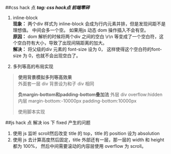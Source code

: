 ##css hack 点
***tag: css hack点 前端零碎*** 
   
1. inline-block     
**现象：**
两个div 样式为 inline-block 会成为行内元素并排，但是发现间距不是理想值。
中间会多一个空。 如果用js 动态 dom 操作插入不会有空。    
**原因：**
dom 解析的时候将两个div 之间的空白 \r\n 等变成了一个空白符，这个空白符有大小，导致了出现间隔距离的加大。    
**解决：**
将父级的div 元素的 font-size 设为 0， 这样使得这个空白符的font-size 为 0，也就不会出现空白了。        

2. 多列等高的布局实现    
>**使用背景模拟多列等高效果**      
>外面套一层 div 背景设为和子 div 相同
>     
>**负margin-bottom和padding-bottom叠加法**
>外层 div overflow:hidden 内层 margin-bottom:-10000px padding-bottom:10000px    
>           
>使用脚本实现

##js hack 点
解决 ios 下 fixed 产生的问题      
1. 使用 js 监听 scroll然后改变 title 的 top，title 的 position 设为 absolution        
2. 使用 js 去计算高度然后固定，title 外部还有一层，那一层的 width 和 height 都为 100%， 然后中间需要滚动的内容层使用 overflow 为 scroll。 